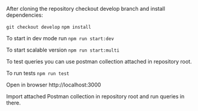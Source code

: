 After cloning the repository checkout develop branch and install dependencies:

`git checkout develop`
`npm install`

To start in dev mode run
`npm run start:dev`

To start scalable version
`npm run start:multi`

To test queries you can use postman collection attached in repository root.

To run tests
`npm run test`

Open in browser http://localhost:3000

Import attached Postman collection in repository root and run queries in there.